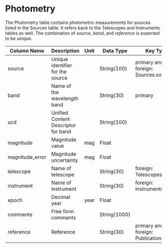# Photometry

The Photometry table contains photometric measurements for sources listed in the Sources table. 
It refers back to the Telescopes and Instruments tables as well.
The combination of *source*, *band*, and *reference* is expected to be unique.

| Column Name | Description  | Unit  | Data Type | Key Type  |
|---|---|---|---|---|
| source    | Unique identifier for the source |   | String(100)  | primary and foreign: Sources.source   |
| band      | Name of the wavelength band |  | String(30)  | primary |
| ucd       | Unified Content Descriptor for band |  | String(100)  |   |
| magnitude | Magnitude value | mag | Float  |   |
| magnitude_error | Magnitude uncertainty | mag | Float  |   |
| telescope | Name of telescope |  | String(30)  | foreign: Telescopes.name |
| instrument | Name of instrument |  | String(30)  | foreign: Instruments.name |
| epoch     | Decimal year | year | Float |   |
| comments  | Free form comments |   | String(1000) |   |
| reference | Reference |   | String(30) | primary and foreign: Publications.name |

